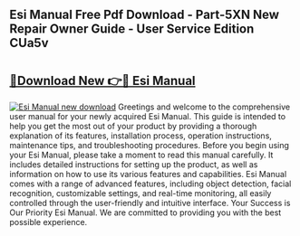 ## Esi Manual Free Pdf Download - Part-5XN New Repair Owner Guide - User Service Edition CUa5v

# <h2><a href="http://bc39121.oget.top/?id=Esi+Manual">🔗Download New 👉🔴 Esi Manual</a></h2>

[![Esi Manual new download](https://i.imgur.com/5g1atiW.png)](http://bc39121.oget.top/?id=Esi+Manual)
Greetings and welcome to the comprehensive user manual for your newly acquired Esi Manual. This guide is intended to help you get the most out of your product by providing a thorough explanation of its features, installation process, operation instructions, maintenance tips, and troubleshooting procedures. Before you begin using your Esi Manual, please take a moment to read this manual carefully. It includes detailed instructions for setting up the product, as well as information on how to use its various features and capabilities. Esi Manual comes with a range of advanced features, including object detection, facial recognition, customizable settings, and real-time monitoring, all easily controlled through the user-friendly and intuitive interface. Your Success is Our Priority Esi Manual. We are committed to providing you with the best possible experience.
